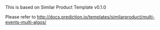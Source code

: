 
This is based on Similar Product Template v0.1.0

Please refer to http://docs.prediction.io/templates/similarproduct/multi-events-multi-algos/

